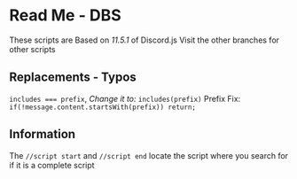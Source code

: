 # Read Me - DBS
These scripts are Based on *11.5.1* of Discord.js
Visit the other branches for other scripts
## Replacements - Typos
`includes === prefix`, *Change it to:* `includes(prefix)`
Prefix Fix: `if(!message.content.startsWith(prefix)) return;`
## Information
The `//script start` and `//script end`
locate the script where you search for if it is a complete script
